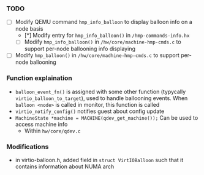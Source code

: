### TODO
- [ ] Modify QEMU command `hmp_info_balloon` to display balloon info on a node basis
  - [*] Modify entry for `hmp_info_balloon()` in `/hmp-commands-info.hx`
  - [ ] Modify `hmp_info_balloon()` in `/hw/core/machine-hmp-cmds.c` to support per-node ballooning info displaying
- [ ] Modify `hmp_balloon()` in `/hw/core/madhine-hmp-cmds.c` to support per-node ballooning

### Function explaination
+ `balloon_event_fn()` is assigned with some other function (typycally `virtio_balloon_to_target`), used to handle ballooning events. When `balloon <node>` is called in monitor, this function is called 
+ `virtio_notify_config()` notifies guest about config update
+ `MachineState *machine = MACHINE(qdev_get_machine());` Can be used to access machine info
  - Within `hw/core/qdev.c`

### Modifications
+ in virtio-balloon.h, added field in `struct VirtIOBalloon` such that it contains information about NUMA arch